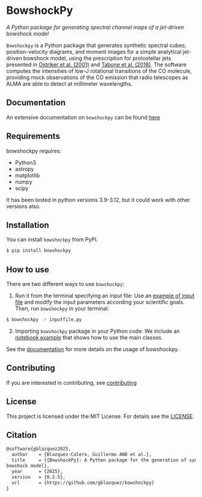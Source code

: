 # BowshockPy

*A Python package for generating spectral channel maps of a jet-driven bowshock model*

``Bowshockpy`` is a Python package that generates synthetic spectral cubes, position-velocity diagrams, and moment images for a simple analytical jet-driven bowshock model, using the prescription for protostellar jets presented in [Ostriker et al. (2001)](https://ui.adsabs.harvard.edu/abs/2001ApJ...557..443O/abstract) and [Tabone et al. (2018)](https://ui.adsabs.harvard.edu/abs/2018A%26A...614A.119T/abstract). The software computes the intensities of low-J rotational transitions of the CO molecule, providing mock observations of the CO emission that radio telescopes as ALMA are able to detect at millimeter wavelengths.


<!--
 computes spectral channel maps of jet-driven bowshock model. The bowshock shell morphology and kinematics are determined from the momentum conservation in the interaction of jet material ejected sideways by an internal working surface and the ambient medium (or a surrounding disk wind moving in the jet axis direction). Well mixing between the jet and ambient material are assumed.
-->

## Documentation

An extensive documentation on ``bowshockpy`` can be found [here](https://bowshockpy.readthedocs.io/en/latest/)


## Requirements
bowshockpy requires:

* Python3 
* astropy
* matplotlib
* numpy
* scipy 

It has been tested in python versions 3.9-3.12, but it could work with other versions also.


## Installation

You can install ``bowshockpy`` from PyPI. 

```bash
$ pip install bowshockpy 
```

## How to use

There are two different ways to use ``bowshockpy``:

1. Run it from the terminal specifying an input file: Use an [example of input file](https://github.com/gblazquez/bowshockpy/tree/main/examples) and modify the input parameters according your scientific goals. Then, run ``bowshockpy`` in your terminal:

  ```bash
  $ bowshockpy -r inputfile.py 
  ```

2. Importing ``bowshockpy`` package in your Python code: We include an [notebook example](https://github.com/gblazquez/bowshockpy/tree/main/examples/example_notebook.ipynb) that shows how to use the main classes. 

See the [documentation](https://bowshockpy.readthedocs.io/en/latest/) for more details on the usage of bowshockpy.

## Contributing

If you are interested in contributing, see [contributing](CONTRIBUTING.md)

## License

This project is licensed under the MIT License. For details see the [LICENSE](LICENSE).


## Citation

```tex
@software{gblazquez2025,
  author    = {Blazquez-Calero, Guillermo AND et al.},
  title     = {{BowshockPy}: A Python package for the generation of synthetic spectral channel maps of a jet-driven
bowshock model},
  year      = {2025},
  version   = {0.2.5},
  url       = {https://github.com/gblazquez/bowshockpy}
}
```
